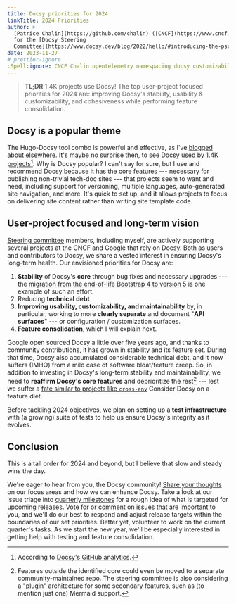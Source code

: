 ```yaml
---
title: Docsy priorities for 2024
linkTitle: 2024 Priorities
author: >
  [Patrice Chalin](https://github.com/chalin) ([CNCF](https://www.cncf.io/)),
  for the [Docsy Steering
  Committee](https://www.docsy.dev/blog/2022/hello/#introducing-the-psc)
date: 2023-11-27
# prettier-ignore
cSpell:ignore: CNCF Chalin opentelemetry namespacing docsy customizability deprioritize
---
```


> **TL;DR** 1.4K projects use Docsy! The top user-project focused priorities for
> 2024 are: improving Docsy's stability, usability & customizability, and
> cohesiveness while performing feature consolidation.

## Docsy is a popular theme

The Hugo-Docsy tool combo is powerful and effective, as I've [blogged about
elsewhere]. It's maybe no surprise then, to see Docsy [used by 1.4K
projects][docsy-analytics][^0]. Why is Docsy popular? I can't say for sure, but
I use and recommend Docsy because it has the core features --- necessary for
publishing non-trivial tech-doc sites --- that projects seem to want and need,
including support for versioning, multiple languages, auto-generated site
navigation, and more. It's quick to set up, and it allows projects to focus on
delivering site content rather than writing site template code.

## User-project focused and long-term vision

[Steering committee][sc] members, including myself, are actively supporting
several projects at the CNCF and Google that rely on Docsy. Both as users and
contributors to Docsy, we share a vested interest in ensuring Docsy's long-term
health. Our envisioned priorities for Docsy are:

1.  **Stability** of Docsy's **core** through bug fixes and necessary upgrades
    --- the [migration from the end-of-life Bootstrap 4 to version
    5][bs5-migration] is one example of such an effort.
2.  Reducing **technical debt**
3.  **Improving usability, customizability, and maintainability** by, in
    particular, working to more **clearly separate** and document "**API
    surfaces**" --- or configuration / customization surfaces.
4.  **Feature consolidation**, which I will explain next.

Google open sourced Docsy a little over five years ago, and thanks to community
contributions, it has grown in stability and its feature set. During that time,
Docsy also accumulated considerable technical debt, and it now suffers (IMHO)
from a mild case of software bloat/feature creep. So, in addition to investing
in Docsy's long-term stability and maintainability, we need to **reaffirm
Docsy's core features** and deprioritize the rest[^1] --- lest we suffer a [fate
similar to projects like `cross-env`][ce] Consider Docsy on a feature diet.

Before tackling 2024 objectives, we plan on setting up a **test infrastructure**
with (a growing) suite of tests to help us ensure Docsy's integrity as it
evolves.

## Conclusion

This is a tall order for 2024 and beyond, but I believe that slow and steady
wins the day.

We're eager to hear from you, the Docsy community! [Share your thoughts] on our
focus areas and how we can enhance Docsy. Take a look at our issue triage into
[quarterly milestones] for a rough idea of what is targeted for upcoming
releases. Vote for or comment on issues that are important to you, and we'll do
our best to respond and adjust release targets within the boundaries of our set
priorities. Better yet, volunteer to work on the current quarter's tasks. As we
start the new year, we'll be especially interested in getting help with testing
and feature consolidation.

[^0]: According to [Docsy's GitHub analytics][docsy-analytics].
[^1]:
    Features outside the identified core could even be moved to a separate
    community-maintained repo. The steering committee is also considering a
    "plugin" architecture for some secondary features, such as (to mention just
    one) Mermaid support.

[blogged about elsewhere]:
  https://www.cncf.io/blog/2023/01/19/fast-and-effective-tools-for-cncf-and-open-source-project-websites/
[docsy-analytics]: https://github.com/google/docsy/network/dependents
[ce]: https://github.com/kentcdodds/cross-env/issues/257
[sc]: https://www.docsy.dev/blog/2022/hello/#introducing-the-psc
[bs5-migration]: https://www.docsy.dev/blog/2023/bootstrap-5-migration/
[share your thoughts]: https://github.com/google/docsy/discussions
[quarterly milestones]: https://github.com/google/docsy/milestones
